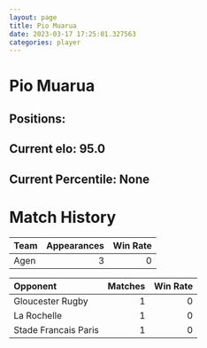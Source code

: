 ```yaml
---  
layout: page  
title: Pio Muarua  
date: 2023-03-17 17:25:01.327563  
categories: player  
---
```

# Pio Muarua

## Positions: 

## Current elo: 95.0

## Current Percentile: None

# Match History


| Team   |   Appearances |   Win Rate |
|:-------|--------------:|-----------:|
| Agen   |             3 |          0 |

| Opponent             |   Matches |   Win Rate |
|:---------------------|----------:|-----------:|
| Gloucester Rugby     |         1 |          0 |
| La Rochelle          |         1 |          0 |
| Stade Francais Paris |         1 |          0 |